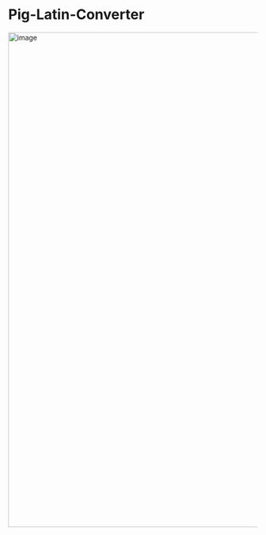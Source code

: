 # Pig-Latin-Converter
<img width="1919" height="999" alt="image" src="https://github.com/user-attachments/assets/e48f4d15-3082-4d41-bc70-41cd50accbb0" />
